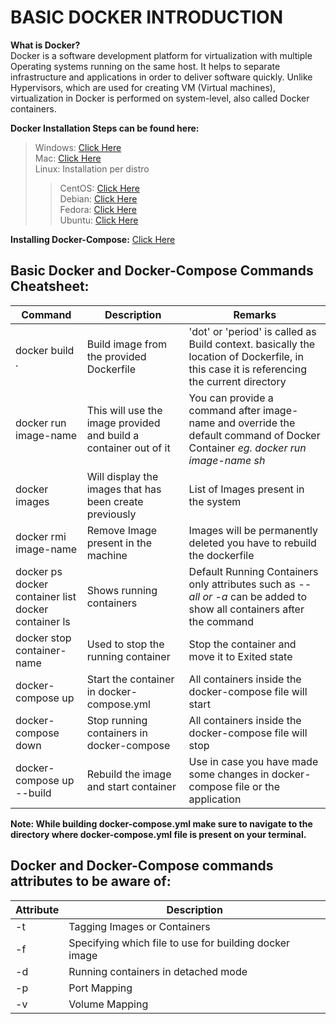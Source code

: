 # BASIC DOCKER INTRODUCTION

**What is Docker?** <br>
Docker is a software development platform for virtualization with multiple Operating systems running on the same host. It helps to separate infrastructure and applications in order to deliver software quickly. Unlike Hypervisors, which are used for creating VM (Virtual machines), virtualization in Docker is performed on system-level, also called Docker containers. 

**Docker Installation Steps can be found here:**
>Windows: [Click Here](https://docs.docker.com/docker-for-windows/install/)<br>
>Mac: [Click Here](https://docs.docker.com/docker-for-mac/install/)<br>
>Linux: Installation per distro<br>
>> CentOS: [Click Here](https://docs.docker.com/engine/install/centos/)<br>
>> Debian: [Click Here](https://docs.docker.com/engine/install/debian/)<br>
>> Fedora: [Click Here](https://docs.docker.com/engine/install/fedora/)<br>
>> Ubuntu: [Click Here](https://docs.docker.com/engine/install/ubuntu/)<br>


**Installing Docker-Compose:** [Click Here](https://docs.docker.com/compose/install/)

## Basic Docker and Docker-Compose Commands Cheatsheet:
| Command | Description | Remarks
| --- | --- | --- |
docker build . | Build image from the provided Dockerfile | 'dot' or 'period' is called as Build context. basically the location of Dockerfile, in this case it is referencing the current directory
docker run image-name | This will use the image provided and build a container out of it | You can provide a command after image-name and override the default command of Docker Container *eg. docker run image-name sh*
docker images | Will display the images that has been create previously | List of Images present in the system
docker rmi image-name | Remove Image present in the machine | Images will be permanently deleted you have to rebuild the dockerfile
docker ps<br>docker container list<br> docker container ls | Shows running containers | Default Running Containers only attributes such as *--all or -a* can be added to show all containers after the command
docker stop container-name | Used to stop the running container | Stop the container and move it to Exited state
docker-compose up | Start the container in docker-compose.yml | All containers inside the docker-compose file will start
docker-compose down | Stop running containers in docker-compose | All containers inside the docker-compose file will stop
docker-compose up --build | Rebuild the image and start container | Use in case you have made some changes in docker-compose file or the application


**Note: While building docker-compose.yml make sure to navigate to the directory where docker-compose.yml file is present on your terminal.**

## Docker and Docker-Compose commands attributes to be aware of:

| Attribute | Description
| --- | --- |
-t | Tagging Images or Containers
-f | Specifying which file to use for building docker image
-d | Running containers in detached mode
-p | Port Mapping
-v | Volume Mapping


